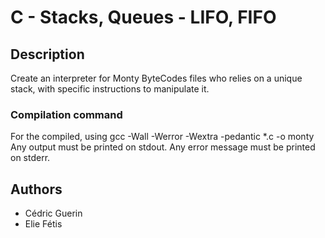# C - Stacks, Queues - LIFO, FIFO

## Description

Create an interpreter for Monty ByteCodes files who relies on a unique stack, with specific instructions to manipulate it.

### Compilation command

For the compiled, using gcc -Wall -Werror -Wextra -pedantic *.c -o monty
Any output must be printed on stdout.
Any error message must be printed on stderr.

##  Authors

- Cédric Guerin
- Elie Fétis
